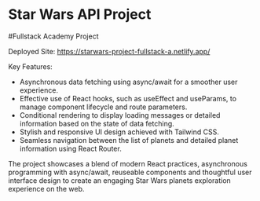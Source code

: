 # Star Wars API Project

#Fullstack Academy Project

Deployed Site: https://starwars-project-fullstack-a.netlify.app/

Key Features:

- Asynchronous data fetching using async/await for a smoother user experience.
- Effective use of React hooks, such as useEffect and useParams, to manage component lifecycle and route parameters.
- Conditional rendering to display loading messages or detailed information based on the state of data fetching.
- Stylish and responsive UI design achieved with Tailwind CSS.
- Seamless navigation between the list of planets and detailed planet information using React Router.

The project showcases a blend of modern React practices, asynchronous programming with async/await, reuseable components and thoughtful user interface design to create an engaging Star Wars planets exploration experience on the web.
